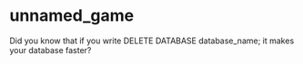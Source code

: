 # unnamed_game
Did you know that if you write DELETE DATABASE database_name; it makes your database faster?
